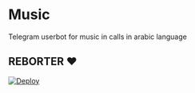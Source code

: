 # Music
Telegram userbot for music in calls in arabic language


## REBORTER ❤

[![Deploy](https://www.herokucdn.com/deploy/button.svg)](https://heroku.com/deploy?template=https://github.com/werdh5/OL)

